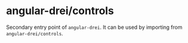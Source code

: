 # angular-drei/controls

Secondary entry point of `angular-drei`. It can be used by importing from `angular-drei/controls`.

